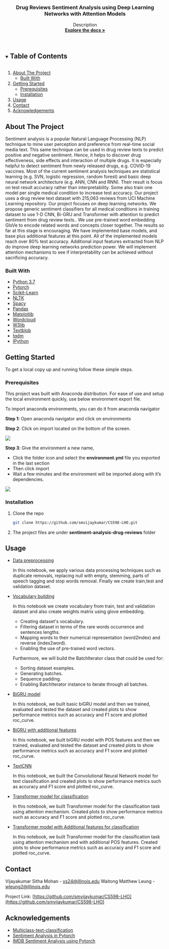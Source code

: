 
<br />
<p align="center">
  <h3 align="center">Drug Reviews Sentiment Analysis using Deep Learning Networks with Attention Models</h3>

  <p align="center">
    Description
    <br />
    <a href="https://github.com/smvijaykumar/CS598-LHO"><strong>Explore the docs »</strong></a>
    <br />
    <br />
 
  </p>
</p>

<!-- TABLE OF CONTENTS -->
<details open="open">
  <summary><h2 style="display: inline-block">Table of Contents</h2></summary>
  <ol>
    <li>
      <a href="#about-the-project">About The Project</a>
      <ul>
        <li><a href="#built-with">Built With</a></li>
      </ul>
    </li>
    <li>
      <a href="#getting-started">Getting Started</a>
      <ul>
        <li><a href="#prerequisites">Prerequisites</a></li>
        <li><a href="#installation">Installation</a></li>
      </ul>
    </li>
    <li><a href="#usage">Usage</a></li>
    <li><a href="#contact">Contact</a></li>
    <li><a href="#acknowledgements">Acknowledgements</a></li>
  </ol>
</details>



<!-- ABOUT THE PROJECT -->
## About The Project

Sentiment analysis is a popular Natural Language Processing (NLP) technique to mine user perception and preference from real-time social media text. This same technique can be used in drug review texts to predict positive and negative sentiment. Hence, it helps to discover drug effectiveness, side effects and interaction of multiple drugs. It is especially helpful to detect sentiment from newly released drugs, e.g. COVID-19 vaccines. Most of the current sentiment analysis techniques are statistical learning (e.g. SVN, logistic regression, random forest) and basic deep neural network architecture (e.g. ANN, CNN and RNN). Their result is focus on test result accuracy rather than interpretability. Some also train one model per single medical condition to increase test accuracy. Our project uses a drug review text dataset with 215,063 reviews from UCI Machine Learning repository. Our project focuses on deep learning networks. We propose generic sentiment classifiers for all medical conditions in training dataset to use 1-D CNN, Bi-GRU and Transformer with attention to predict sentiment from drug review texts.. We use pre-trained word embedding GloVe to encode related words and concepts closer together. The results so far at this stage is encouraging. We have implemented base models, and base plus additional features at this point. All of the implemented models reach over 80% test accuracy. Additional input features extracted from NLP do improve deep learning networks prediction power. We will implement attention mechanisms to see if interpretability can be achieved without sacrificing accuracy.


### Built With

* [Python 3.7]()
* [Pytorch]()
* [Scikit-Learn]()
* [NLTK]()
* [Spacy]()
* [Pandas]()
* [Matplotlib]()
* [Wordcloud]()
* [W3lib]()
* [Textblob]()
* [tqdm]()
* [IPython]()



<!-- GETTING STARTED -->
## Getting Started

To get a local copy up and running follow these simple steps.

### Prerequisites

This project was built with Anaconda distribution. For ease of use and setup the local environment quickly, use below environment export file.

To import anaconda environments, you can do it from anaconda navigator

**Step 1:**  Open anaconda navigator and click on environments

**Step 2**: Click on import located on the bottom of the screen.

![](https://i0.wp.com/evidencen.com/wp-content/uploads/2020/07/image-4.png?resize=302%2C85&ssl=1)

**Step 3**: Give the environment a new name,

-   Click the folder icon and select the  **environment.yml** file you exported in the last section
-   Then click import
-   Wait a few minutes and the environment will be imported along with it’s dependencies.

![](https://i2.wp.com/evidencen.com/wp-content/uploads/2020/07/image-5.png?resize=457%2C191&ssl=1)


### Installation

1. Clone the repo
   ```sh
   git clone https://github.com/smvijaykumar/CS598-LHO.git
   ```
2. The project files are under **sentiment-analysis-drug-reviews** folder



<!-- USAGE EXAMPLES -->
## Usage

-   [Data preprocessing](https://nbviewer.jupyter.org/github/smvijaykumar/CS598-LHO/blob/main/sentiment-analysis-drug-reviews/1_data_processing.ipynb)
    
    In this notebook, we apply various data processing techniques such as duplicate removals, replacing null with empty, stemming, parts of speech tagging and stop words removal. Finally we create train,test and validation dataset.
    
-   [Vocabulary building](https://nbviewer.jupyter.org/github/smvijaykumar/CS598-LHO/blob/main/sentiment-analysis-drug-reviews/2_vocabulary.ipynb)
    
    In this notebook we create vocabulary from train, test and validation dataset and also create weights matrix using glove embedding.
    -   Creating dataset's vocabulary.
    -   Filtering dataset in terms of the rare words occurrence and sentences lengths.
    -   Mapping words to their numerical representation (word2index) and reverse (index2word).
    -   Enabling the use of pre-trained word vectors.
    
    Furthermore, we will build the BatchIterator class that could be used for:
    
    -   Sorting dataset examples.
    -   Generating batches.
    -   Sequence padding.
    -   Enabling BatchIterator instance to iterate through all batches.
    
-   [BiGRU model](https://nbviewer.jupyter.org/github/smvijaykumar/CS598-LHO/blob/main/sentiment-analysis-drug-reviews/3_biGRU.ipynb)
    
    In this notebook, we built basic biGRU model and then we trained, evaluated and tested the dataset and created plots to show performance metrics such as accuracy and F1 score and plotted roc_curve.
    
-   [BiGRU with additional features](https://nbviewer.jupyter.org/github/smvijaykumar/CS598-LHO/blob/main/sentiment-analysis-drug-reviews/4_biGRU_with_additional_features.ipynb)
    
    In this notebook, we built  biGRU model with POS features and then we trained, evaluated and tested the dataset and created plots to show performance metrics such as accuracy and F1 score and plotted roc_curve.
   
    
-   [TextCNN](https://nbviewer.jupyter.org/github/smvijaykumar/CS598-LHO/blob/main/sentiment-analysis-drug-reviews/5_TextCNN.ipynb)
    
    In this notebook, we built the Convolutional Neural Network model for text classification and created plots to show performance metrics such as accuracy and F1 score and plotted roc_curve.
    
-   [Transformer model for classification](https://nbviewer.jupyter.org/github/smvijaykumar/CS598-LHO/blob/main/sentiment-analysis-drug-reviews/6_Transformer.ipynb)
    
    In this notebook, we built Transformer model for the classification task using attention mechanism. Created plots to show performance metrics such as accuracy and F1 score and plotted roc_curve.

-   [Transformer model with Additional features for classification](https://nbviewer.jupyter.org/github/smvijaykumar/CS598-LHO/blob/main/sentiment-analysis-drug-reviews/6_Transformer-WithAdditionalFeatures.ipynb)
    
    In this notebook, we built Transformer model for the classification task using attention mechanism and with additional POS features. Created plots to show performance metrics such as accuracy and F1 score and plotted roc_curve.
    
<!-- CONTACT -->
## Contact

Vijayakumar Sitha Mohan - vs24@illinois.edu
Waitong Matthew Leung - wleung2@illinois.edu

Project Link: [https://github.com/smvijaykumar/CS598-LHO](https://github.com/smvijaykumar/CS598-LHO)

<!-- ACKNOWLEDGEMENTS -->
## Acknowledgements

* [Multiclass-text-classification](https://www.kaggle.com/mlwhiz/multiclass-text-classification-pytorch)
* [Sentiment Analysis in Pytorch](https://github.com/bentrevett/pytorch-sentiment-analysis)
* [IMDB Sentiment Analysis using Pytorch](https://github.com/iArunava/IMDB-Sentiment-Analysis-using-PyTorch)



<!-- MARKDOWN LINKS & IMAGES -->
<!-- https://www.markdownguide.org/basic-syntax/#reference-style-links -->
[contributors-shield]: https://img.shields.io/github/contributors/smvijaykumar/repo.svg?style=for-the-badge
[contributors-url]: https://github.com/smvijaykumar/repo/graphs/contributors
[forks-shield]: https://img.shields.io/github/forks/smvijaykumar/repo.svg?style=for-the-badge
[forks-url]: https://github.com/smvijaykumar/repo/network/members
[stars-shield]: https://img.shields.io/github/stars/smvijaykumar/repo.svg?style=for-the-badge
[stars-url]: https://github.com/smvijaykumar/repo/stargazers
[issues-shield]: https://img.shields.io/github/issues/smvijaykumar/repo.svg?style=for-the-badge
[issues-url]: https://github.com/smvijaykumar/repo/issues
[license-shield]: https://img.shields.io/github/license/smvijaykumar/repo.svg?style=for-the-badge
[license-url]: https://github.com/smvijaykumar/repo/blob/master/LICENSE.txt
[linkedin-shield]: https://img.shields.io/badge/-LinkedIn-black.svg?style=for-the-badge&logo=linkedin&colorB=555
[linkedin-url]: https://linkedin.com/in/smvijaykumar



